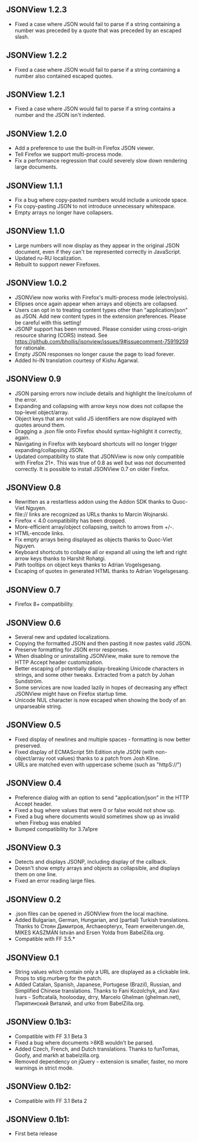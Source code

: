 JSONView 1.2.3
---
* Fixed a case where JSON would fail to parse if a string containing a number was preceded by a quote that was preceded by an escaped slash.

JSONView 1.2.2
---
* Fixed a case where JSON would fail to parse if a string containing a number also contained escaped quotes.

JSONView 1.2.1
---
* Fixed a case where JSON would fail to parse if a string contains a number and the JSON isn't indented.

JSONView 1.2.0
---
* Add a preference to use the built-in Firefox JSON viewer.
* Tell Firefox we support multi-process mode.
* Fix a performance regression that could severely slow down rendering large documents.

JSONView 1.1.1
---
* Fix a bug where copy-pasted numbers would include a unicode space.
* Fix copy-pasting JSON to not introduce unnecessary whitespace.
* Empty arrays no longer have collapsers.

JSONView 1.1.0
---
* Large numbers will now display as they appear in the original JSON document, even if they can't be represented correctly in JavaScript.
* Updated ru-RU localization.
* Rebuilt to support newer Firefoxes.


JSONView 1.0.2
---
* JSONView now works with Firefox's multi-process mode (electrolysis).
* Ellipses once again appear when arrays and objects are collapsed.
* Users can opt in to treating content types other than "application/json" as JSON. Add new content types in the extension preferences. Please be careful with this setting!
* JSONP support has been removed. Please consider using cross-origin resource sharing (CORS) instead. See https://github.com/bhollis/jsonview/issues/9#issuecomment-75919259 for rationale.
* Empty JSON responses no longer cause the page to load forever.
* Added hi-IN translation courtesy of Kishu Agarwal.

JSONView 0.9
---
* JSON parsing errors now include details and highlight the line/column of the error.
* Expanding and collapsing with arrow keys now does not collapse the top-level object/array.
* Object keys that are not valid JS identifiers are now displayed with quotes around them.
* Dragging a .json file onto Firefox should syntax-highlight it correctly, again.
* Navigating in Firefox with keyboard shortcuts will no longer trigger expanding/collapsing JSON.
* Updated compatibility to state that JSONView is now only compatible with Firefox 21+. This was true of 0.8 as well but was not documented correctly. It is possible to install JSONView 0.7 on older Firefox.

JSONView 0.8
---
* Rewritten as a restartless addon using the Addon SDK thanks to Quoc-Viet Nguyen.
* file:// links are recognized as URLs thanks to Marcin Wojnarski.
* Firefox < 4.0 compatibility has been dropped.
* More-efficient array/object collapsing, switch to arrows from +/-.
* HTML-encode links.
* Fix empty arrays being displayed as objects thanks to Quoc-Viet Nguyen.
* Keyboard shortcuts to collapse all or expand all using the left and right arrow keys thanks to Harshit Rohatgi.
* Path tooltips on object keys thanks to Adrian Vogelsgesang.
* Escaping of quotes in generated HTML thanks to Adrian Vogelsgesang.

JSONView 0.7
---

* Firefox 8+ compatibility.

JSONView 0.6
---

* Several new and updated localizations.
* Copying the formatted JSON and then pasting it now pastes valid JSON.
* Preserve formatting for JSON error responses.
* When disabling or uninstalling JSONView, make sure to remove the HTTP Accept header customization.
* Better escaping of potentially display-breaking Unicode characters in strings, and some other tweaks. Extracted from a patch by Johan Sundström.
* Some services are now loaded lazily in hopes of decreasing any effect JSONView might have on Firefox startup time.
* Unicode NUL character is now escaped when showing the body of an unparseable string.

JSONView 0.5
---

* Fixed display of newlines and multiple spaces - formatting is now better preserved.
* Fixed display of ECMAScript 5th Edition style JSON (with non-object/array root values) thanks to a patch from Josh Kline.
* URLs are matched even with uppercase scheme (such as "httpS://")

JSONView 0.4
---

* Preference dialog with an option to send "application/json" in the HTTP Accept header.
* Fixed a bug where values that were 0 or false would not show up.
* Fixed a bug where documents would sometimes show up as invalid when Firebug was enabled
* Bumped compatibility for 3.7a1pre

JSONView 0.3
---

* Detects and displays JSONP, including display of the callback.
* Doesn't show empty arrays and objects as collapsible, and displays them on one line.
* Fixed an error reading large files.

JSONView 0.2
---

* .json files can be opened in JSONView from the local machine.
* Added Bulgarian, German, Hungarian, and (partial) Turkish translations. Thanks to Стоян Димитров, Archaeopteryx, Team erweiterungen.de, MIKES KASZMÁN István and Ersen Yolda from BabelZilla.org.
* Compatible with FF 3.5.*

JSONView 0.1
---

* String values which contain only a URL are displayed as a clickable link. Props to stig.murberg for the patch.
* Added Catalan, Spanish, Japanese, Portugese (Brazil), Russian, and Simplified Chinese translations. Thanks to Fani Kozolchyk, and Xavi Ivars - Softcatalà, hoolooday, drry, Marcelo Ghelman (ghelman.net), Пирятинский Виталий, and urko from BabelZilla.org.

JSONView 0.1b3:
---

* Compatible with FF 3.1 Beta 3
* Fixed a bug where documents >8KB wouldn't be parsed.
* Added Czech, French, and Dutch translations. Thanks to funTomas, Goofy, and markh at babelzilla.org.
* Removed dependency on jQuery - extension is smaller, faster, no more warnings in strict mode.

JSONView 0.1b2:
---

* Compatible with FF 3.1 Beta 2

JSONView 0.1b1:
---

* First beta release
